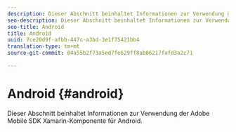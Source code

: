 ```yaml
---
description: Dieser Abschnitt beinhaltet Informationen zur Verwendung der Adobe Mobile SDK Xamarin-Komponente für Android.
seo-description: Dieser Abschnitt beinhaltet Informationen zur Verwendung der Adobe Mobile SDK Xamarin-Komponente für Android.
seo-title: Android
title: Android
uuid: 7ce20d9f-afbb-447c-a3bd-3e1f75421bb4
translation-type: tm+mt
source-git-commit: 04a55b2f73a5ed7fe629ff8ab06217fafd3a2c71

---
```



# Android {#android}

Dieser Abschnitt beinhaltet Informationen zur Verwendung der Adobe Mobile SDK Xamarin-Komponente für Android.

